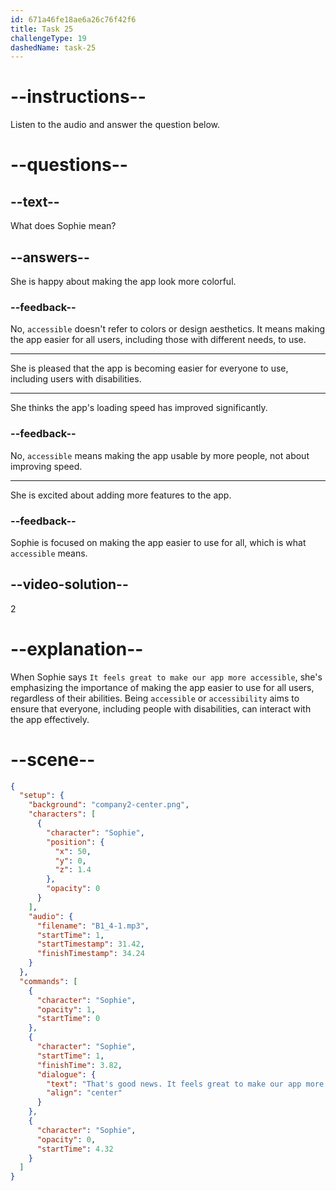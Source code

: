 ```yaml
---
id: 671a46fe18ae6a26c76f42f6
title: Task 25
challengeType: 19
dashedName: task-25
---
```


<!-- (audio) Sophie: That's good news! It feels great to make our app more accessible. -->

# --instructions--

Listen to the audio and answer the question below.

# --questions--

## --text--

What does Sophie mean?

## --answers--

She is happy about making the app look more colorful.

### --feedback--

No, `accessible` doesn't refer to colors or design aesthetics. It means making the app easier for all users, including those with different needs, to use.

---

She is pleased that the app is becoming easier for everyone to use, including users with disabilities.

---

She thinks the app's loading speed has improved significantly.

### --feedback--

No, `accessible` means making the app usable by more people, not about improving speed.

---

She is excited about adding more features to the app.

### --feedback--

Sophie is focused on making the app easier to use for all, which is what `accessible` means.

## --video-solution--

2

# --explanation--

When Sophie says `It feels great to make our app more accessible`, she's emphasizing the importance of making the app easier to use for all users, regardless of their abilities. Being `accessible` or `accessibility` aims to ensure that everyone, including people with disabilities, can interact with the app effectively.


# --scene--

```json
{
  "setup": {
    "background": "company2-center.png",
    "characters": [
      {
        "character": "Sophie",
        "position": {
          "x": 50,
          "y": 0,
          "z": 1.4
        },
        "opacity": 0
      }
    ],
    "audio": {
      "filename": "B1_4-1.mp3",
      "startTime": 1,
      "startTimestamp": 31.42,
      "finishTimestamp": 34.24
    }
  },
  "commands": [
    {
      "character": "Sophie",
      "opacity": 1,
      "startTime": 0
    },
    {
      "character": "Sophie",
      "startTime": 1,
      "finishTime": 3.82,
      "dialogue": {
        "text": "That's good news. It feels great to make our app more accessible.",
        "align": "center"
      }
    },
    {
      "character": "Sophie",
      "opacity": 0,
      "startTime": 4.32
    }
  ]
}
```
